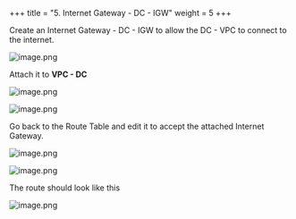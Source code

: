 +++
title = "5. Internet Gateway - DC - IGW"
weight = 5
+++


Create an Internet Gateway - DC - IGW to allow the DC - VPC to connect to the internet.


![image.png](/images/004-iv-setup-vpc-dc-resources/18-253025-image.png)


Attach it to **VPC - DC**


![image.png](/images/004-iv-setup-vpc-dc-resources/18-294853-image.png)


![image.png](/images/004-iv-setup-vpc-dc-resources/18-552133-image.png)


Go back to the Route Table and edit it to accept the attached Internet Gateway.


![image.png](/images/004-iv-setup-vpc-dc-resources/18-712930-image.png)


![image.png](/images/004-iv-setup-vpc-dc-resources/18-319321-image.png)


The route should look like this


![image.png](/images/004-iv-setup-vpc-dc-resources/18-212441-image.png)


